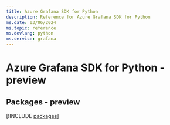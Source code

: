 ```yaml
---
title: Azure Grafana SDK for Python
description: Reference for Azure Grafana SDK for Python
ms.date: 03/06/2024
ms.topic: reference
ms.devlang: python
ms.service: grafana
---
```

# Azure Grafana SDK for Python - preview
## Packages - preview
[!INCLUDE [packages](grafana-index.md)]